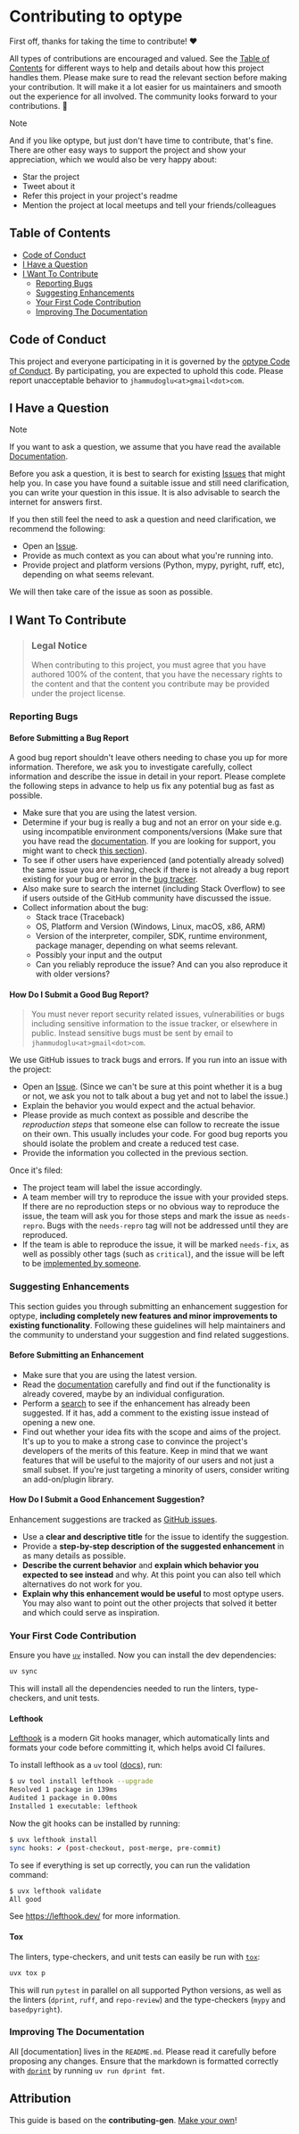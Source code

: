 <!-- omit in toc -->

# Contributing to optype

First off, thanks for taking the time to contribute! ❤️

All types of contributions are encouraged and valued.
See the [Table of Contents](#table-of-contents) for different ways to help and
details about how this project handles them.
Please make sure to read the relevant section before making your contribution.
It will make it a lot easier for us maintainers and smooth out the experience
for all involved.
The community looks forward to your contributions. 🎉

> [!NOTE]
> And if you like optype, but just don't have time to contribute, that's fine.
> There are other easy ways to support the project and show your appreciation,
> which we would also be very happy about:
>
> - Star the project
> - Tweet about it
> - Refer this project in your project's readme
> - Mention the project at local meetups and tell your friends/colleagues

<!-- omit in toc -->

## Table of Contents

- [Code of Conduct](#code-of-conduct)
- [I Have a Question](#i-have-a-question)
- [I Want To Contribute](#i-want-to-contribute)
  - [Reporting Bugs](#reporting-bugs)
  - [Suggesting Enhancements](#suggesting-enhancements)
  - [Your First Code Contribution](#your-first-code-contribution)
  - [Improving The Documentation](#improving-the-documentation)

## Code of Conduct

This project and everyone participating in it is governed by the
[optype Code of Conduct][OP_TENETS].
By participating, you are expected to uphold this code.
Please report unacceptable behavior to `jhammudoglu<at>gmail<dot>com`.

## I Have a Question

> [!NOTE]
> If you want to ask a question, we assume that you have read the
> available [Documentation][OP-README].

Before you ask a question, it is best to search for existing [Issues][OP-ISSUES]
that might help you.
In case you have found a suitable issue and still need clarification,
you can write your question in this issue.
It is also advisable to search the internet for answers first.

If you then still feel the need to ask a question and need clarification, we
recommend the following:

- Open an [Issue][OP-ISSUES].
- Provide as much context as you can about what you're running into.
- Provide project and platform versions (Python, mypy, pyright, ruff, etc),
  depending on what seems relevant.

We will then take care of the issue as soon as possible.

## I Want To Contribute

> ### Legal Notice <!-- omit in toc -->
>
> When contributing to this project,
> you must agree that you have authored 100% of the content,
> that you have the necessary rights to the content and that the content you
> contribute may be provided under the project license.

### Reporting Bugs

<!-- omit in toc -->

#### Before Submitting a Bug Report

A good bug report shouldn't leave others needing to chase you up for more
information.
Therefore, we ask you to investigate carefully, collect information and
describe the issue in detail in your report.
Please complete the following steps in advance to help us fix any potential
bug as fast as possible.

- Make sure that you are using the latest version.
- Determine if your bug is really a bug and not an error on your side e.g.
  using incompatible environment components/versions
  (Make sure that you have read the [documentation][OP-README].
  If you are looking for support, you might want to check
  [this section](#i-have-a-question)).
- To see if other users have experienced (and potentially already solved)
  the same issue you are having, check if there is not already a bug report
  existing for your bug or error in the [bug tracker][OP-ISSUES].
- Also make sure to search the internet (including Stack Overflow) to see if
  users outside of the GitHub community have discussed the issue.
- Collect information about the bug:
  - Stack trace (Traceback)
  - OS, Platform and Version (Windows, Linux, macOS, x86, ARM)
  - Version of the interpreter, compiler, SDK, runtime environment,
    package manager, depending on what seems relevant.
  - Possibly your input and the output
  - Can you reliably reproduce the issue?
    And can you also reproduce it with older versions?

<!-- omit in toc -->

#### How Do I Submit a Good Bug Report?

> You must never report security related issues, vulnerabilities or bugs
> including sensitive information to the issue tracker, or elsewhere in public.
> Instead sensitive bugs must be sent by email to `jhammudoglu<at>gmail<dot>com`.

We use GitHub issues to track bugs and errors.
If you run into an issue with the project:

- Open an [Issue][OP-ISSUES].
  (Since we can't be sure at this point whether it is a bug or not,
  we ask you not to talk about a bug yet and not to label the issue.)
- Explain the behavior you would expect and the actual behavior.
- Please provide as much context as possible and describe the
  *reproduction steps* that someone else can follow to recreate the issue on
  their own.
  This usually includes your code.
  For good bug reports you should isolate the problem and create a reduced test
  case.
- Provide the information you collected in the previous section.

Once it's filed:

- The project team will label the issue accordingly.
- A team member will try to reproduce the issue with your provided steps.
  If there are no reproduction steps or no obvious way to reproduce the issue,
  the team will ask you for those steps and mark the issue as `needs-repro`.
  Bugs with the `needs-repro` tag will not be addressed until they are
  reproduced.
- If the team is able to reproduce the issue, it will be marked `needs-fix`,
  as well as possibly other tags (such as `critical`), and the issue will be
  left to be [implemented by someone](#your-first-code-contribution).

### Suggesting Enhancements

This section guides you through submitting an enhancement suggestion for
optype, **including completely new features and minor improvements to existing
functionality**.
Following these guidelines will help maintainers and the community to
understand your suggestion and find related suggestions.

<!-- omit in toc -->

#### Before Submitting an Enhancement

- Make sure that you are using the latest version.
- Read the [documentation][OP-README] carefully and find out if the functionality is
  already covered, maybe by an individual configuration.
- Perform a [search][OP-ISSUES] to see if the enhancement has already been suggested.
  If it has, add a comment to the existing issue instead of opening a new one.
- Find out whether your idea fits with the scope and aims of the project.
  It's up to you to make a strong case to convince the project's developers of
  the merits of this feature. Keep in mind that we want features that will be
  useful to the majority of our users and not just a small subset. If you're
  just targeting a minority of users, consider writing an add-on/plugin library.

<!-- omit in toc -->

#### How Do I Submit a Good Enhancement Suggestion?

Enhancement suggestions are tracked as [GitHub issues][OP-ISSUES].

- Use a **clear and descriptive title** for the issue to identify the
  suggestion.
- Provide a **step-by-step description of the suggested enhancement** in as
  many details as possible.
- **Describe the current behavior** and **explain which behavior you expected
  to see instead** and why. At this point you can also tell which alternatives
  do not work for you.
- **Explain why this enhancement would be useful** to most optype users.
  You may also want to point out the other projects that solved it better and
  which could serve as inspiration.

### Your First Code Contribution

Ensure you have [`uv`][GH-UV] installed. Now you can install the dev dependencies:

```bash
uv sync
```

This will install all the dependencies needed to run the linters, type-checkers,
and unit tests.

#### Lefthook

[Lefthook](https://github.com/evilmartians/lefthook) is a modern Git hooks manager,
which automatically lints and formats your code before committing it, which helps
avoid CI failures.

To install lefthook as a `uv` tool ([docs](https://docs.astral.sh/uv/concepts/tools/)),
run:

```bash
$ uv tool install lefthook --upgrade
Resolved 1 package in 139ms
Audited 1 package in 0.00ms
Installed 1 executable: lefthook
```

Now the git hooks can be installed by running:

```bash
$ uvx lefthook install
sync hooks: ✔️ (post-checkout, post-merge, pre-commit)
```

To see if everything is set up correctly, you can run the validation command:

```bash
$ uvx lefthook validate
All good
```

See <https://lefthook.dev/> for more information.

#### Tox

The linters, type-checkers, and unit tests can easily be run with [`tox`][GH-TOX]:

```bash
uvx tox p
```

This will run `pytest` in parallel on all supported Python versions, as well as the
linters (`dprint`, `ruff`, and `repo-review`) and the type-checkers (`mypy` and
`basedpyright`).

### Improving The Documentation

All [documentation] lives in the `README.md`. Please read it carefully before
proposing any changes. Ensure that the markdown is formatted correctly with
[`dprint`](https://dprint.dev/) by running `uv run dprint fmt`.

<!-- omit in toc -->

## Attribution

This guide is based on the **contributing-gen**.
[Make your own](https://github.com/bttger/contributing-gen)!

[OP-ISSUES]: https://github.com/jorenham/optype/issues
[OP-README]: https://github.com/jorenham/optype/blob/master/README.md#optype
[OP_TENETS]: https://github.com/jorenham/optype/blob/master/CODE_OF_CONDUCT.md
[GH-TOX]: https://github.com/tox-dev/tox
[GH-UV]: https://github.com/astral-sh/uv
